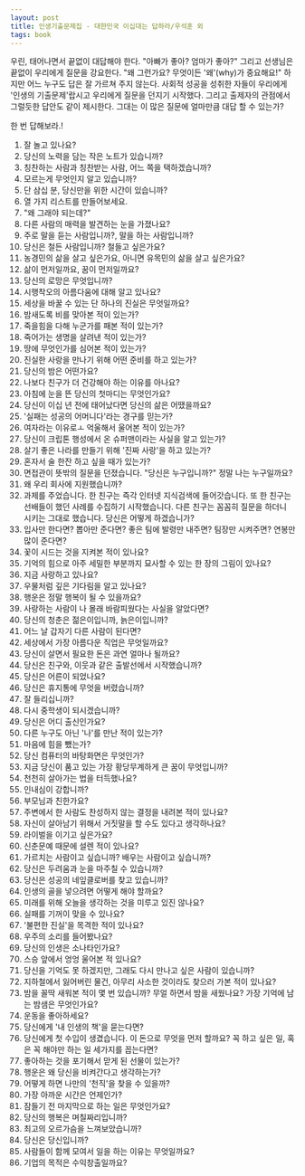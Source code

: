 ```yaml
---
layout: post
title: 인생기출문제집 - 대한민국 이십대는 답하라/우석훈 외
tags: book
---
```


우린, 태어나면서 끝없이 대답해야 한다. "아빠가 좋아? 엄마가 좋아?" 그리고 선생님은 끝없이 우리에게 질문을 강요한다. "왜 그런가요? 무엇이든 '왜'(why)가 중요해요!" 하지만 어느 누구도 답은 잘 가르쳐 주지 않는다. 사회적 성공을 성취한 자들이 우리에게  '인생의 기출문제'랍시고 우리에게 질문을 던지기 시작했다. 그리고 출제자의 관점에서 그럴듯한 답안도 같이 제시한다. 그대는 이 많은 질문에 얼마만큼 대답 할 수 있는가?

한 번 답해보라.! 

1. 잘 놀고 있나요?
2. 당신의 노력을 담는 작은 노트가 있습니까?
3. 칭찬하는 사람과 칭찬받는 사람, 어느 쪽을 택하겠습니까?
4. 모르는게 무엇인지 알고 있습니까?
5. 단 삼십 분, 당신만을 위한 시간이 있습니까?
6. 열 가지 리스트를 만들어보세요.
7. "왜 그래야 되는데?"
8. 다른 사람의 매력을 발견하는 눈을 가졌나요?
9. 주로 말을 듣는 사람입니까?, 말을 하는 사람입니까?
10. 당신은 철든 사람입니까? 철들고 싶은가요?
11. 농경민의 삶을 살고 싶은가요, 아니면 유목민의 삶을 살고 싶은가요?
12. 삶이 먼저일까요, 꿈이 먼저일까요?
13. 당신의 로망은 무엇입니까?
14. 시행착오의 아름다움에 대해 알고 있나요?
15. 세상을 바꿀 수 있는 단 하나의 진실은 무엇일까요?
16. 밤새도록 비를 맞아본 적이 있는가?
17. 죽을힘을 다해 누군가를 패본 적이 있는가?
18. 죽어가는 생명을 살려낸 적이 있는가?
19. 땅에 무엇인가를 심어본 적이 있는가?
20. 진실한 사랑을 만나기 위해 어떤 준비를 하고 있는가?
21. 당신의 밤은 어떤가요?
22. 나보다 친구가 더 건강해야 하는 이유를 아나요?
23. 아침에 눈을 뜬 당신의 첫마디는 무엇인가요?
24. 당신이 이십 년 전에 태어났다면 당신의 삶은 어땠을까요?
25. '실패는 성공의 어머니다'라는 경구를 믿는가?
26. 여자라는 이유로ㅗ 억울해서 울어본 적이 있는가?
27. 당신이 크립톤 행성에서 온 슈퍼맨이라는 사실을 알고 있는가?
28. 살기 좋은 나라를 만들기 위해 '진짜 사랑'을 하고 있는가?
29. 혼자서 술 한잔 하고 싶을 때가 있는가?
30. 면접관이 뜻밖의 질문을 던졌습니다. "당신은 누구입니까?" 정말 나는 누구일까요?
31. 왜 우리 회사에 지원했습니까?
32. 과제를 주었습니다. 한 친구는 즉각 인터넷 지식검색에 들어갓습니다. 또 한 친구는 선배들이 했던 사례를 수집하기 시작했습니다. 다른 친구는 꼼꼼히 질문을 하더니 시키는 그대로 했습니다. 당신은 어떻게 하겠습니가?
33. 입사만 한다면? 뽑아만 준다면? 좋은 팀에 발령만 내주면? 팀장만 시켜주면? 연봉만 많이 준다면?
34. 꽃이 시드는 것을 지켜본 적이 있나요?
35. 기억의 힘으로 아주 세밀한 부분까지 묘사할 수 있는 한 장의 그림이 있나요?
36. 지금 사랑하고 있나요?
37. 우물처럼 깊은 기다림을 알고 있나요?
38. 행운은 정말 행복이 될 수 있을까요?
39. 사랑하는 사람이 나 몰래 바람피웠다는 사실을 알았다면?
40. 당신의 청춘은 젊은이입니까, 늙은이입니까?
41. 어느 날 갑자기 다른 사람이 된다면?
42. 세상에서 가장 아름다운 직업은 무엇일까요?
43. 당신이 살면서 필요한 돈은 과연 얼마나 될까요?
44. 당신은 친구와, 이웃과 같은 출발선에서 시작했습니까?
45. 당신은 어른이 되었나요?
46. 당신은 휴지통에 무엇을 버렸습니까?
47. 잘 들리십니까?
48. 다시 중학생이 되시겠습니까?
49. 당신은 어디 출신인가요?
50. 다른 누구도 아닌 '나'를 만난 적이 있는가?
51. 마음에 힘을 뺐는가?
52. 당신 컴퓨터의 바탕화면은 무엇인가?
53. 지금 당신이 품고 있는 가장 황당무계하게 큰 꿈이 무엇입니까?
54. 천천히 살아가는 법을 터득했나요?
55. 인내심이 강합니까?
56. 부모님과 친한가요?
57. 주변에서 한 사람도 찬성하지 않는 결정을 내려본 적이 있나요?
58. 자신이 살아남기 위해서 거짓말을 할 수도 있다고 생각하나요?
59. 라이벌을 이기고 싶은가요?
60. 신춘문예 때문에 설렌 적이 있나요?
61. 가르치는 사람이고 싶습니까? 배우는 사람이고 싶습니까?
62. 당신은 두려움과 눈을 마주칠 수 있습니까?
63. 당신은 성공의 네잎클로버를 찾고 있습니까?
64. 인생의 골을 넣으려면 어떻게 해야 할까요?
65. 미래를 위해 오늘을 생각하는 것을 미루고 있진 않나요?
66. 실패를 기꺼이 맞을 수 있나요?
67. '불편한 진실'을 목격한 적이 있나요?
68. 우주의 소리를 들어봤나요?
69. 당신의 인생은 소나타인가요?
70. 스승 앞에서 엉엉 울어본 적 있나요?
71. 당신을 기억도 못 하겠지만, 그래도 다시 만나고 싶은 사람이 있습니까?
72. 지하철에서 잃어버린 물건, 아무리 사소한 것이라도 찾으러 가본 적이 있나요?
73. 밤을 꼴딱 새워본 적이 몇 번 있습니까? 무얼 하면서 밤을 새웠나요? 가장 기억에 남는 밤샘은 무엇인가요?
74. 운동을 좋아하세요?
75. 당신에게 '내 인생의 책'을 묻는다면?
76. 당신에게 첫 수입이 생겼습니다. 이 돈으로 무엇을 먼저 할까요? 꼭 하고 싶은 일, 혹은 꼭 해야만 하는 일 세가지를 꼽는다면?
77. 좋아하는 것을 포기해서 맏게 된 선물이 있는가?
78. 행운은 왜 당신을 비켜간다고 생각하는가?
79. 어떻게 하면 나만의 '천직'을 찾을 수 있을까?
80. 가장 아까운 시간은 언제인가?
81. 잠들기 전 마지막으로 하는 일은 무엇인가요?
82. 당신의 행복은 며칠짜리입니까?
83. 최고의 오르가슴을 느껴보았습니까?
84. 당신은 당신입니까?
85. 사람들이 함께 모여서 일을 하는 이유는 무엇일까요?
86. 기업의 목적은 수익창출일까요?